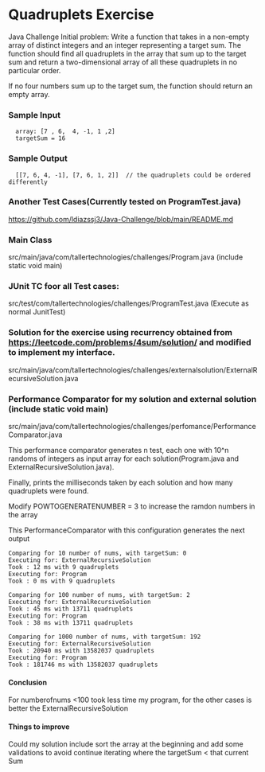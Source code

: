 # Quadruplets Exercise
Java Challenge
Initial problem:
  Write a function that takes in a non-empty array of distinct integers and an
  integer representing a target sum. The function should find all quadruplets in
  the array that sum up to the target sum and return a two-dimensional array of
  all these quadruplets in no particular order.
  
  If no four numbers sum up to the target sum, the function should return an
  empty array.
  
### Sample Input
```
  array: [7 , 6,  4, -1, 1 ,2]
  targetSum = 16
```
  
### Sample Output

```
  [[7, 6, 4, -1], [7, 6, 1, 2]]  // the quadruplets could be ordered differently
```

### Another Test Cases(Currently tested on ProgramTest.java)
https://github.com/ldiazssj3/Java-Challenge/blob/main/README.md

### Main Class
src/main/java/com/tallertechnologies/challenges/Program.java (include static void main)

### JUnit TC foor all Test cases:
src/test/com/tallertechnologies/challenges/ProgramTest.java (Execute as normal JunitTest)

### Solution for the exercise using recurrency obtained from https://leetcode.com/problems/4sum/solution/   and modified to implement my interface.
src/main/java/com/tallertechnologies/challenges/externalsolution/ExternalRecursiveSolution.java

### Performance Comparator for my solution and external solution (include static void main)
src/main/java/com/tallertechnologies/challenges/perfomance/PerformanceComparator.java

This performance comparator generates n test, each one with 10^n randoms of integers as input array for each solution(Program.java  and ExternalRecursiveSolution.java).

Finally, prints the milliseconds taken by each solution and how many quadruplets were found.

Modify POWTOGENERATENUMBER = 3 to increase the ramdon numbers in the array

This PerformanceComparator with this configuration generates the next output
```
Comparing for 10 number of nums, with targetSum: 0
Executing for: ExternalRecursiveSolution
Took : 12 ms with 9 quadruplets
Executing for: Program
Took : 0 ms with 9 quadruplets

Comparing for 100 number of nums, with targetSum: 2
Executing for: ExternalRecursiveSolution
Took : 45 ms with 13711 quadruplets
Executing for: Program
Took : 38 ms with 13711 quadruplets

Comparing for 1000 number of nums, with targetSum: 192
Executing for: ExternalRecursiveSolution
Took : 20940 ms with 13582037 quadruplets
Executing for: Program
Took : 181746 ms with 13582037 quadruplets

```
#### Conclusion
For numberofnums <100 took less time my program, for the other cases is better the ExternalRecursiveSolution

#### Things to improve
Could my solution include sort the array at the beginning and add some validations to avoid continue iterating where the targetSum < that current Sum
